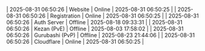 | 2025-08-31 06:50:26 | Website | Online | 2025-08-31 06:50:25 |
| 2025-08-31 06:50:26 | Registration | Online | 2025-08-31 06:50:25 |
| 2025-08-31 06:50:26 | Auth Server | Offline | 2025-08-18 09:33:31 |
| 2025-08-31 06:50:26 | Kezan (PvE) | Offline | 2025-08-03 17:58:02 |
| 2025-08-31 06:50:26 | Gurubashi (PvP) | Offline | 2025-08-23 21:44:06 |
| 2025-08-31 06:50:26 | Cloudflare | Online | 2025-08-31 06:50:25 |
